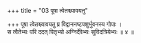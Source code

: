 +++
title = "03 पूषा त्वेतश्च्यावयतु"

+++
पूषा त्वेतश्च्यावयतु प्र विद्वाननष्टपशुर्भुवनस्य गोपाः ।  
स त्वैतेभ्यः परि ददत् पितृभ्यो अग्निर्देवेभ्यः सुविदत्रियेभ्यः ॥ ४ ॥